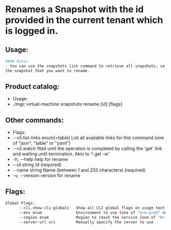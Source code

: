 # Renames a Snapshot with the id provided in the current tenant which is logged in.

## Usage:
```bash
#### Notes
- You can use the snapshots list command to retrieve all snapshots, so you can get the id of
the snapshot that you want to rename.
```

## Product catalog:
- Usage:
- ./mgc virtual-machine snapshots rename [id] [flags]

## Other commands:
- Flags:
- --cli.list-links enum[=table]   List all available links for this command (one of "json", "table" or "yaml")
- --cli.watch                     Wait until the operation is completed by calling the 'get' link and waiting until termination. Akin to '! get -w'
- -h, --help                          help for rename
- --id string                     Id (required)
- --name string                   Name (between 1 and 255 characters) (required)
- -v, --version                       version for rename

## Flags:
```bash
Global Flags:
      --cli.show-cli-globals   Show all CLI global flags on usage text
      --env enum               Environment to use (one of "pre-prod" or "prod") (default "prod")
      --region enum            Region to reach the service (one of "br-mgl1", "br-ne1" or "br-se1") (default "br-ne1")
      --server-url uri         Manually specify the server to use
```

